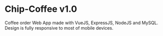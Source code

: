 # Chip-Coffee v1.0
Coffee order Web App made with VueJS, ExpressJS, NodeJS and MySQL. Design is fully responsive to most of mobile devices.
